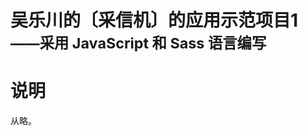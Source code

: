 # 吴乐川的〔采信机〕的应用示范项目1<br><small>——采用 JavaScript 和 Sass 语言编写</small>

<link rel="stylesheet" href="../../../../node_modules/@wulechuan/css-stylus-markdown-themes/源代码/发布的源代码/文章排版与配色方案集/层叠样式表/wulechuan-styles-for-html-via-markdown--vscode.default.min.css">


# 说明

从略。
